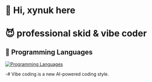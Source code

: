 # 👋 Hi, xynuk here
# 😈 professional skid & vibe coder

## 🔧 Programming Languages

[![Programming Languages](https://skillicons.dev/icons?i=java,py,js,html,css,lua)](https://skillicons.dev)

-# Vibe coding is a new AI-powered coding style.

<!---
xynuk/xynuk is a ✨ special ✨ repository because its `README.md` (this file) appears on your GitHub profile.
You can click the Preview link to take a look at your changes.
--->
